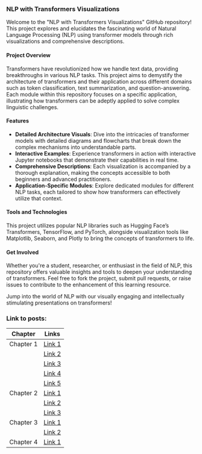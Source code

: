 ### NLP with Transformers Visualizations

Welcome to the "NLP with Transformers Visualizations" GitHub repository! This project explores and elucidates the fascinating world of Natural Language Processing (NLP) using transformer models through rich visualizations and comprehensive descriptions.

#### Project Overview
Transformers have revolutionized how we handle text data, providing breakthroughs in various NLP tasks. This project aims to demystify the architecture of transformers and their application across different domains such as token classification, text summarization, and question-answering. Each module within this repository focuses on a specific application, illustrating how transformers can be adeptly applied to solve complex linguistic challenges.

#### Features
- **Detailed Architecture Visuals**: Dive into the intricacies of transformer models with detailed diagrams and flowcharts that break down the complex mechanisms into understandable parts.
- **Interactive Examples**: Experience transformers in action with interactive Jupyter notebooks that demonstrate their capabilities in real time.
- **Comprehensive Descriptions**: Each visualization is accompanied by a thorough explanation, making the concepts accessible to both beginners and advanced practitioners.
- **Application-Specific Modules**: Explore dedicated modules for different NLP tasks, each tailored to show how transformers can effectively utilize that context.

#### Tools and Technologies
This project utilizes popular NLP libraries such as Hugging Face’s Transformers, TensorFlow, and PyTorch, alongside visualization tools like Matplotlib, Seaborn, and Plotly to bring the concepts of transformers to life.

#### Get Involved
Whether you're a student, researcher, or enthusiast in the field of NLP, this repository offers valuable insights and tools to deepen your understanding of transformers. Feel free to fork the project, submit pull requests, or raise issues to contribute to the enhancement of this learning resource.

Jump into the world of NLP with our visually engaging and intellectually stimulating presentations on transformers!

### Link to posts:

| Chapter  | Links                                               |
|----------|----------------------------------------------------|
| Chapter 1 | [Link 1](https://www.linkedin.com/posts/abderrazzak-bajjou_deeplearning-visualization-machinelearning-activity-6984205026919391232-Y-Z5?utm_source=share&utm_medium=member_desktop)             |
|          | [Link 2](https://www.linkedin.com/posts/abderrazzak-bajjou_translation-nlp-encoder-activity-6984812428718940160-VaKH?utm_source=share&utm_medium=member_desktop)              |
|          | [Link 3](https://www.linkedin.com/posts/abderrazzak-bajjou_attention-mechanism-activity-6987498464922206209-49H6?utm_source=share&utm_medium=member_desktop)              |
|          | [Link 4](https://www.linkedin.com/posts/abderrazzak-bajjou_code-snippets-activity-6989579536057147392-DGGW?utm_source=share&utm_medium=member_desktop)              |
|          | [Link 5](https://www.linkedin.com/posts/abderrazzak-bajjou_transfer-learning-activity-6992457088970932224-aDRM?utm_source=share&utm_medium=member_desktop)              |
| Chapter 2 | [Link 1](https://rb.gy/0jif5)                    |
|          | [Link 2](https://rb.gy/4sqrj)                    |
|          | [Link 3](https://rb.gy/rvhhz)                    |
| Chapter 3 | [Link 1](https://rb.gy/5ctkh)                    |
|          | [Link 2](https://rb.gy/onjmy)                    |
| Chapter 4 | [Link 1](https://t.ly/3UfqS)                    |
